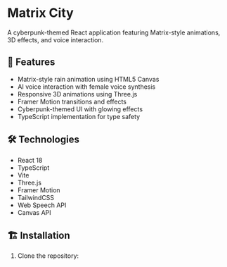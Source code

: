 # Matrix City

A cyberpunk-themed React application featuring Matrix-style animations, 3D effects, and voice interaction.

## 🚀 Features

- Matrix-style rain animation using HTML5 Canvas
- AI voice interaction with female voice synthesis
- Responsive 3D animations using Three.js
- Framer Motion transitions and effects
- Cyberpunk-themed UI with glowing effects
- TypeScript implementation for type safety

## 🛠️ Technologies

- React 18
- TypeScript
- Vite
- Three.js
- Framer Motion
- TailwindCSS
- Web Speech API
- Canvas API

## 🏗️ Installation

1. Clone the repository:
